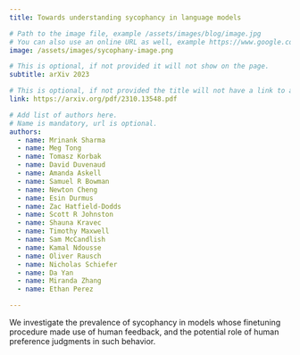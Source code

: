 ```yaml
---
title: Towards understanding sycophancy in language models

# Path to the image file, example /assets/images/blog/image.jpg
# You can also use an online URL as well, example https://www.google.com/image.jpg
image: /assets/images/sycophany-image.png

# This is optional, if not provided it will not show on the page.
subtitle: arXiv 2023

# This is optional, if not provided the title will not have a link to anywhere
link: https://arxiv.org/pdf/2310.13548.pdf

# Add list of authors here.
# Name is mandatory, url is optional.
authors:
  - name: Mrinank Sharma
  - name: Meg Tong
  - name: Tomasz Korbak
  - name: David Duvenaud
  - name: Amanda Askell
  - name: Samuel R Bowman
  - name: Newton Cheng
  - name: Esin Durmus
  - name: Zac Hatfield-Dodds
  - name: Scott R Johnston
  - name: Shauna Kravec
  - name: Timothy Maxwell
  - name: Sam McCandlish
  - name: Kamal Ndousse
  - name: Oliver Rausch
  - name: Nicholas Schiefer
  - name: Da Yan
  - name: Miranda Zhang
  - name: Ethan Perez

---
```


<!--Abstract-->

We investigate the prevalence of sycophancy in models whose finetuning procedure made use of human feedback, and the potential role of human preference judgments in such behavior.
